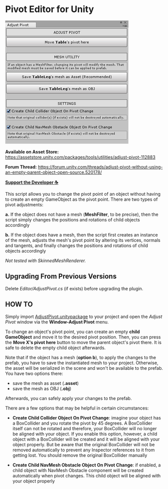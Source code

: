 # Pivot Editor for Unity
![screenshot](Images/screenshot.png)

**Available on Asset Store:** https://assetstore.unity.com/packages/tools/utilities/adjust-pivot-112883

**Forum Thread:** https://forum.unity.com/threads/adjust-pivot-without-using-an-empty-parent-object-open-source.520178/

**[Support the Developer ☕](https://yasirkula.itch.io/unity3d)**

This script allows you to change the pivot point of an object without having to create an empty GameObject as the pivot point. There are two types of pivot adjustments:

**a.** If the object does not have a mesh (**MeshFilter**, to be precise), then the script simply changes the positions and rotations of child objects accordingly

**b.** If the object does have a mesh, then the script first creates an instance of the mesh, adjusts the mesh's pivot point by altering its vertices, normals and tangents, and finally changes the positions and rotations of child objects accordingly

*Not tested with SkinnedMeshRenderer.*

## Upgrading From Previous Versions

Delete *Editor/AdjustPivot.cs* (if exists) before upgrading the plugin.

## HOW TO

Simply import [AdjustPivot.unitypackage](https://github.com/yasirkula/UnityAdjustPivot/releases) to your project and open the *Adjust Pivot* window via the **Window-Adjust Pivot** menu.

To change an object's pivot point, you can create an empty **child GameObject** and move it to the desired pivot position. Then, you can press the **Move X's pivot here** button to move the parent object's pivot there. It is safe to delete the empty child object afterwards.

Note that if the object has a mesh (**option b**), to apply the changes to the prefab, you have to save the instantiated mesh to your project. Otherwise, the asset will be serialized in the scene and won't be available to the prefab. You have two options there:

- save the mesh as asset (**.asset**)
- save the mesh as OBJ (**.obj**)

Afterwards, you can safely apply your changes to the prefab.

There are a few options that may be helpful in certain circumstances:

- **Create Child Collider Object On Pivot Change**: imagine your object has a BoxCollider and you rotate the pivot by 45 degrees. A BoxCollider itself can not be rotated and therefore, your BoxCollider will no longer be aligned with your object. If you enable this option, however, a child object with a BoxCollider will be created and it will be aligned with your object properly. But be aware that the original BoxCollider will not be removed automatically to prevent any Inspector references to it from getting lost. You should remove the original BoxCollider manually

- **Create Child NavMesh Obstacle Object On Pivot Change**: if enabled, a child object with NavMesh Obstacle component will be created automatically when pivot changes. This child object will be aligned with your object properly
